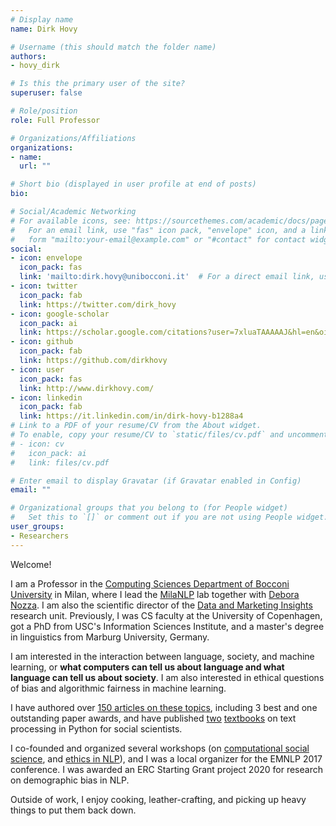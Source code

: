 ```yaml
---
# Display name
name: Dirk Hovy

# Username (this should match the folder name)
authors:
- hovy_dirk

# Is this the primary user of the site?
superuser: false

# Role/position
role: Full Professor

# Organizations/Affiliations
organizations:
- name:
  url: ""

# Short bio (displayed in user profile at end of posts)
bio:

# Social/Academic Networking
# For available icons, see: https://sourcethemes.com/academic/docs/page-builder/#icons
#   For an email link, use "fas" icon pack, "envelope" icon, and a link in the
#   form "mailto:your-email@example.com" or "#contact" for contact widget.
social:
- icon: envelope
  icon_pack: fas
  link: 'mailto:dirk.hovy@unibocconi.it'  # For a direct email link, use "mailto:debora.nozza@unibocconi.it".
- icon: twitter
  icon_pack: fab
  link: https://twitter.com/dirk_hovy
- icon: google-scholar
  icon_pack: ai
  link: https://scholar.google.com/citations?user=7xluaTAAAAAJ&hl=en&oi=ao
- icon: github
  icon_pack: fab
  link: https://github.com/dirkhovy
- icon: user
  icon_pack: fas
  link: http://www.dirkhovy.com/
- icon: linkedin
  icon_pack: fab
  link: https://it.linkedin.com/in/dirk-hovy-b1288a4
# Link to a PDF of your resume/CV from the About widget.
# To enable, copy your resume/CV to `static/files/cv.pdf` and uncomment the lines below.
# - icon: cv
#   icon_pack: ai
#   link: files/cv.pdf

# Enter email to display Gravatar (if Gravatar enabled in Config)
email: ""

# Organizational groups that you belong to (for People widget)
#   Set this to `[]` or comment out if you are not using People widget.
user_groups:
- Researchers
---
```



Welcome!

I am a Professor in the [Computing Sciences Department of Bocconi University](https://cs.unibocconi.eu/) in Milan, where I lead the [MilaNLP](https://milanlproc.github.io/) lab together with [Debora Nozza](http://www.deboranozza.com).
I am also the scientific director of the [Data and Marketing Insights](www.dmi.unibocconi.eu/) research unit. 
Previously, I was CS faculty at the University of Copenhagen, got a PhD from USC's Information Sciences Institute, and a master's degree in linguistics from Marburg University, Germany.

I am interested in the interaction between language, society, and machine learning, or **what computers can tell us about language and what language can tell us about society**. I am also interested in ethical questions of bias and algorithmic fairness in machine learning.

I have authored over [150 articles on these topics](https://scholar.google.com/citations?user=7xluaTAAAAAJ&hl=en&oi=ao), including 3 best and one outstanding paper awards, and have published [two](https://www.cambridge.org/core/elements/text-analysis-in-python-for-social-scientists/BFAB0A3604C7E29F6198EA2F7941DFF3) [textbooks](https://www.cambridge.org/core/elements/abs/text-analysis-in-python-for-social-scientists/54B82AEA3FB586919A2265E6799ACB11) on text processing in Python for social scientists.

I co-founded and organized several workshops (on [computational social science](https://sites.google.com/site/nlpandcss/), and [ethics in NLP](http://ethicsinnlp.com/)), and I was a local organizer for the EMNLP 2017 conference.
I was awarded an ERC Starting Grant project 2020 for research on demographic bias in NLP.

Outside of work, I enjoy cooking, leather-crafting, and picking up heavy things to put them back down.
